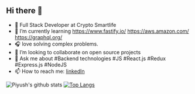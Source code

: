 
 <!-- **pr2897** is a ✨ _special_ ✨ repository because its `README.md` (this file) appears on your GitHub profile.-->

## Hi there 👋  



- 🔭 Full Stack Developer at Crypto Smartlife
- 🌱 I’m currently learning https://www.fastify.io/ https://aws.amazon.com/ https://graphql.org/
- 🎧 love solving complex problems.
- 👯 I’m looking to collaborate on open source projects
- 💬 Ask me about #Backend technologies #JS #React.js #Redux #Express.js #NodeJS
- 📫 How to reach me: [linkedIn](https://www.linkedin.com/in/piyushrajkhg/)



![Piyush's github stats](https://github-readme-stats.vercel.app/api?username=pr2897&show_icons=true&theme=dark&include_all_commits=true)    [![Top Langs](https://github-readme-stats.vercel.app/api/top-langs/?username=pr2897&show_icons=true)](https://github.com/pr2897)



  

